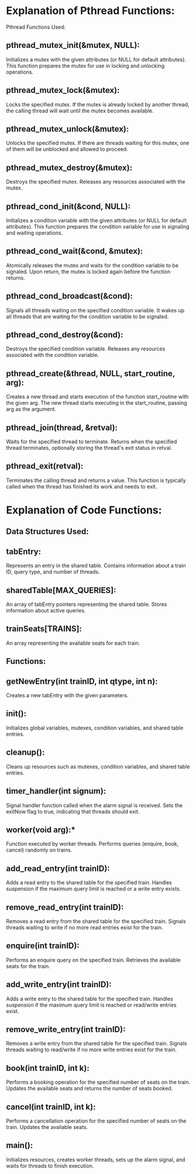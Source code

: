 # Explanation of Pthread Functions:
Pthread Functions Used:

## pthread_mutex_init(&mutex, NULL):
Initializes a mutex with the given attributes (or NULL for default attributes).
This function prepares the mutex for use in locking and unlocking operations.

## pthread_mutex_lock(&mutex):
Locks the specified mutex.
If the mutex is already locked by another thread, the calling thread will wait until the mutex becomes available.

## pthread_mutex_unlock(&mutex):
Unlocks the specified mutex.
If there are threads waiting for this mutex, one of them will be unblocked and allowed to proceed.

## pthread_mutex_destroy(&mutex):
Destroys the specified mutex.
Releases any resources associated with the mutex.

## pthread_cond_init(&cond, NULL):
Initializes a condition variable with the given attributes (or NULL for default attributes).
This function prepares the condition variable for use in signaling and waiting operations.

## pthread_cond_wait(&cond, &mutex):
Atomically releases the mutex and waits for the condition variable to be signaled.
Upon return, the mutex is locked again before the function returns.

## pthread_cond_broadcast(&cond):
Signals all threads waiting on the specified condition variable.
It wakes up all threads that are waiting for the condition variable to be signaled.

## pthread_cond_destroy(&cond):
Destroys the specified condition variable.
Releases any resources associated with the condition variable.

## pthread_create(&thread, NULL, start_routine, arg):
Creates a new thread and starts execution of the function start_routine with the given arg.
The new thread starts executing in the start_routine, passing arg as the argument.

## pthread_join(thread, &retval):
Waits for the specified thread to terminate.
Returns when the specified thread terminates, optionally storing the thread's exit status in retval.

## pthread_exit(retval):
Terminates the calling thread and returns a value.
This function is typically called when the thread has finished its work and needs to exit.


# Explanation of Code Functions:

## Data Structures Used:

## tabEntry:
Represents an entry in the shared table.
Contains information about a train ID, query type, and number of threads.

## sharedTable[MAX_QUERIES]:
An array of tabEntry pointers representing the shared table.
Stores information about active queries.

## trainSeats[TRAINS]:
An array representing the available seats for each train.


## Functions:

## getNewEntry(int trainID, int qtype, int n):
Creates a new tabEntry with the given parameters.

## init():
Initializes global variables, mutexes, condition variables, and shared table entries.

## cleanup():
Cleans up resources such as mutexes, condition variables, and shared table entries.

## timer_handler(int signum):
Signal handler function called when the alarm signal is received.
Sets the exitNow flag to true, indicating that threads should exit.

## worker(void arg):*
Function executed by worker threads.
Performs queries (enquire, book, cancel) randomly on trains.

## add_read_entry(int trainID):
Adds a read entry to the shared table for the specified train.
Handles suspension if the maximum query limit is reached or a write entry exists.

## remove_read_entry(int trainID):
Removes a read entry from the shared table for the specified train.
Signals threads waiting to write if no more read entries exist for the train.

## enquire(int trainID):
Performs an enquire query on the specified train.
Retrieves the available seats for the train.

## add_write_entry(int trainID):
Adds a write entry to the shared table for the specified train.
Handles suspension if the maximum query limit is reached or read/write entries exist.

## remove_write_entry(int trainID):
Removes a write entry from the shared table for the specified train.
Signals threads waiting to read/write if no more write entries exist for the train.

## book(int trainID, int k):
Performs a booking operation for the specified number of seats on the train.
Updates the available seats and returns the number of seats booked.

## cancel(int trainID, int k):
Performs a cancellation operation for the specified number of seats on the train.
Updates the available seats.

## main():
Initializes resources, creates worker threads, sets up the alarm signal, and waits for threads to finish execution.




